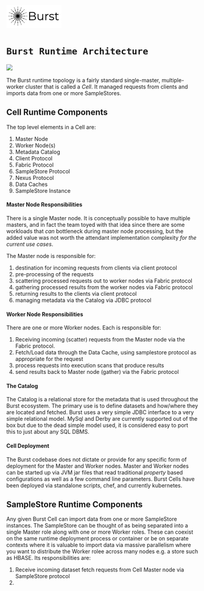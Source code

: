 ![Burst](../../../documentation/burst_small.png)

# `Burst Runtime Architecture`

![](../../../image/burst_runtime.svg)

The Burst runtime topology is a fairly standard single-master, multiple-worker 
cluster that is called 
a _Cell_.  It managed requests from clients and imports data from one or more
SampleStores.

## Cell Runtime Components
The top level elements in a Cell are:

1. Master Node
2. Worker Node(s)
3. Metadata Catalog
4. Client Protocol
5. Fabric Protocol
6. SampleStore Protocol
7. Nexus Protocol
8. Data Caches
9. SampleStore Instance

#### Master Node Responsibilities
There is a single Master node. It is conceptually possible to have multiple masters,
and in fact the team toyed with that idea since there are some workloads that
_can_ bottleneck during master node processing, but the added value was 
not worth the attendant
implementation complexity _for the current use cases_. 

The Master node is responsible for:
1. destination for incoming requests from clients via client protocol
2. pre-processing of the requests
3. scattering processed requests out to worker nodes via Fabric protocol
4. gathering processed results from the worker nodes via Fabric protocol
5. returning results to the clients via client protocol
6. managing metadata via the Catalog via JDBC protocol

#### Worker Node Responsibilities
There are one or more Worker nodes. Each is responsible for:
1. Receiving incoming (scatter) requests from the Master node via the Fabric protocol.
2. Fetch/Load data through the Data Cache, using samplestore protocol
as appropriate for the request
3. process requests into execution scans that produce results
4. send results back to Master node (gather) via the Fabric protocol

#### The Catalog
The Catalog is a relational store for the metadata that is used throughout
the Burst ecosystem. The primary use is to define datasets and how/where they
are located and fetched. Burst uses a very simple JDBC interface to a very 
simple relational model. MySql and Derby are currently supported out of the box
but due to the dead simple model used, it is considered easy to port this to
just about any SQL DBMS.

#### Cell Deployment
The Burst codebase does not dictate or provide for any specific form of deployment
for the Master and Worker nodes. Master and Worker nodes can be
started up via JVM jar files that read traditional
_property_ based configurations as well as a few command line parameters. Burst Cells have
been deployed via standalone scripts, chef, and currently kubernetes.

## SampleStore Runtime Components
Any given Burst Cell can import data from one or more SampleStore instances. The SampleStore
can be thought of as being separated into a single Master role along with one or more Worker
roles. These can coexist on the same runtime deployment process or container or be on
separate contexts where it is valuable to import data via massive parallelism
where you want to distribute the Worker rolee across many nodes e.g.
a store such as HBASE.
Its responsibilities are:
1. Receive incoming dataset fetch requests from Cell Master node via SampleStore protocol
2. 


